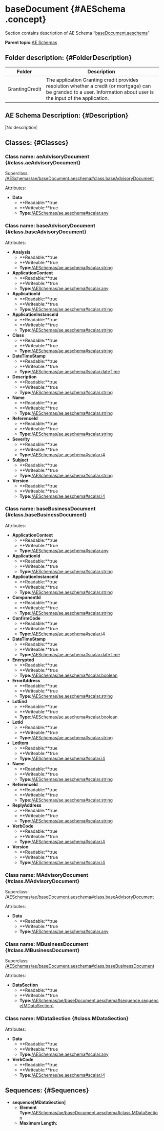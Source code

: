 # baseDocument {#AESchema .concept}

Section contains description of AE Schema “[baseDocument.aeschema](baseDocument.aeschema)”

**Parent topic:**[AE Schemas](../../../../../../../modules/demo_Enterprise/dita/projects/GrantingCredit/common/aeschema.md)

## Folder description: {#FolderDescription}

|Folder|Description|
|------|-----------|
|GrantingCredit|The application Granting credit provides resolution whether a credit \(or mortgage\) can be granded to a user. Information about user is the input of the application.|

## AE Schema Description: {#Description}

|No description|

## Classes: {#Classes}

### Class name: aeAdvisoryDocument {#class.aeAdvisoryDocument}

Superclass: [/AESchemas/ae/baseDocument.aeschema\#class.baseAdvisoryDocument](baseDocument.aeschema.md#)

Attributes:

-   **Data**
    -   **Readable:**true
    -   **Writeable:**true
    -   **Type:**[/AESchemas/ae.aeschema\#scalar.any](../ae.aeschema.md#)

### Class name: baseAdvisoryDocument {#class.baseAdvisoryDocument}

Attributes:

-   **Analysis**
    -   **Readable:**true
    -   **Writeable:**true
    -   **Type:**[/AESchemas/ae.aeschema\#scalar.string](../ae.aeschema.md#)
-   **ApplicationContext**
    -   **Readable:**true
    -   **Writeable:**true
    -   **Type:**[/AESchemas/ae.aeschema\#scalar.any](../ae.aeschema.md#)
-   **ApplicationId**
    -   **Readable:**true
    -   **Writeable:**true
    -   **Type:**[/AESchemas/ae.aeschema\#scalar.string](../ae.aeschema.md#)
-   **ApplicationInstanceId**
    -   **Readable:**true
    -   **Writeable:**true
    -   **Type:**[/AESchemas/ae.aeschema\#scalar.string](../ae.aeschema.md#)
-   **Class**
    -   **Readable:**true
    -   **Writeable:**true
    -   **Type:**[/AESchemas/ae.aeschema\#scalar.string](../ae.aeschema.md#)
-   **DateTimeStamp**
    -   **Readable:**true
    -   **Writeable:**true
    -   **Type:**[/AESchemas/ae.aeschema\#scalar.dateTime](../ae.aeschema.md#)
-   **Description**
    -   **Readable:**true
    -   **Writeable:**true
    -   **Type:**[/AESchemas/ae.aeschema\#scalar.string](../ae.aeschema.md#)
-   **Name**
    -   **Readable:**true
    -   **Writeable:**true
    -   **Type:**[/AESchemas/ae.aeschema\#scalar.string](../ae.aeschema.md#)
-   **ReferenceId**
    -   **Readable:**true
    -   **Writeable:**true
    -   **Type:**[/AESchemas/ae.aeschema\#scalar.string](../ae.aeschema.md#)
-   **Severity**
    -   **Readable:**true
    -   **Writeable:**true
    -   **Type:**[/AESchemas/ae.aeschema\#scalar.i4](../ae.aeschema.md#)
-   **Subject**
    -   **Readable:**true
    -   **Writeable:**true
    -   **Type:**[/AESchemas/ae.aeschema\#scalar.string](../ae.aeschema.md#)
-   **Version**
    -   **Readable:**true
    -   **Writeable:**true
    -   **Type:**[/AESchemas/ae.aeschema\#scalar.i4](../ae.aeschema.md#)

### Class name: baseBusinessDocument {#class.baseBusinessDocument}

Attributes:

-   **ApplicationContext**
    -   **Readable:**true
    -   **Writeable:**true
    -   **Type:**[/AESchemas/ae.aeschema\#scalar.any](../ae.aeschema.md#)
-   **ApplicationId**
    -   **Readable:**true
    -   **Writeable:**true
    -   **Type:**[/AESchemas/ae.aeschema\#scalar.string](../ae.aeschema.md#)
-   **ApplicationInstanceId**
    -   **Readable:**true
    -   **Writeable:**true
    -   **Type:**[/AESchemas/ae.aeschema\#scalar.string](../ae.aeschema.md#)
-   **ComponentId**
    -   **Readable:**true
    -   **Writeable:**true
    -   **Type:**[/AESchemas/ae.aeschema\#scalar.string](../ae.aeschema.md#)
-   **ConfirmCode**
    -   **Readable:**true
    -   **Writeable:**true
    -   **Type:**[/AESchemas/ae.aeschema\#scalar.i4](../ae.aeschema.md#)
-   **DateTimeStamp**
    -   **Readable:**true
    -   **Writeable:**true
    -   **Type:**[/AESchemas/ae.aeschema\#scalar.dateTime](../ae.aeschema.md#)
-   **Encrypted**
    -   **Readable:**true
    -   **Writeable:**true
    -   **Type:**[/AESchemas/ae.aeschema\#scalar.boolean](../ae.aeschema.md#)
-   **ErrorAddress**
    -   **Readable:**true
    -   **Writeable:**true
    -   **Type:**[/AESchemas/ae.aeschema\#scalar.string](../ae.aeschema.md#)
-   **LotEnd**
    -   **Readable:**true
    -   **Writeable:**true
    -   **Type:**[/AESchemas/ae.aeschema\#scalar.boolean](../ae.aeschema.md#)
-   **LotId**
    -   **Readable:**true
    -   **Writeable:**true
    -   **Type:**[/AESchemas/ae.aeschema\#scalar.string](../ae.aeschema.md#)
-   **LotItem**
    -   **Readable:**true
    -   **Writeable:**true
    -   **Type:**[/AESchemas/ae.aeschema\#scalar.i4](../ae.aeschema.md#)
-   **Name**
    -   **Readable:**true
    -   **Writeable:**true
    -   **Type:**[/AESchemas/ae.aeschema\#scalar.string](../ae.aeschema.md#)
-   **ReferenceId**
    -   **Readable:**true
    -   **Writeable:**true
    -   **Type:**[/AESchemas/ae.aeschema\#scalar.string](../ae.aeschema.md#)
-   **ReplyAddress**
    -   **Readable:**true
    -   **Writeable:**true
    -   **Type:**[/AESchemas/ae.aeschema\#scalar.string](../ae.aeschema.md#)
-   **VerbCode**
    -   **Readable:**true
    -   **Writeable:**true
    -   **Type:**[/AESchemas/ae.aeschema\#scalar.i4](../ae.aeschema.md#)
-   **Version**
    -   **Readable:**true
    -   **Writeable:**true
    -   **Type:**[/AESchemas/ae.aeschema\#scalar.i4](../ae.aeschema.md#)

### Class name: MAdvisoryDocument {#class.MAdvisoryDocument}

Superclass: [/AESchemas/ae/baseDocument.aeschema\#class.baseAdvisoryDocument](baseDocument.aeschema.md#)

Attributes:

-   **Data**
    -   **Readable:**true
    -   **Writeable:**true
    -   **Type:**[/AESchemas/ae.aeschema\#scalar.any](../ae.aeschema.md#)

### Class name: MBusinessDocument {#class.MBusinessDocument}

Superclass: [/AESchemas/ae/baseDocument.aeschema\#class.baseBusinessDocument](baseDocument.aeschema.md#)

Attributes:

-   **DataSection**
    -   **Readable:**true
    -   **Writeable:**true
    -   **Type:**[/AESchemas/ae/baseDocument.aeschema\#sequence.sequence\[MDataSection\]](baseDocument.aeschema.md#)

### Class name: MDataSection {#class.MDataSection}

Attributes:

-   **Data**
    -   **Readable:**true
    -   **Writeable:**true
    -   **Type:**[/AESchemas/ae.aeschema\#scalar.any](../ae.aeschema.md#)
-   **VerbCode**
    -   **Readable:**true
    -   **Writeable:**true
    -   **Type:**[/AESchemas/ae.aeschema\#scalar.i4](../ae.aeschema.md#)

## Sequences: {#Sequences}

-   **sequence\[MDataSection\]**
    -   **Element Type:**[/AESchemas/ae/baseDocument.aeschema\#class.MDataSection](baseDocument.aeschema.md#)
    -   **Maximum Length:**

